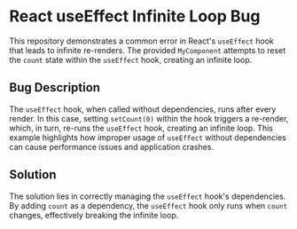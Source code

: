 # React useEffect Infinite Loop Bug

This repository demonstrates a common error in React's `useEffect` hook that leads to infinite re-renders.  The provided `MyComponent` attempts to reset the `count` state within the `useEffect` hook, creating an infinite loop.

## Bug Description
The `useEffect` hook, when called without dependencies, runs after every render.  In this case, setting `setCount(0)` within the hook triggers a re-render, which, in turn, re-runs the `useEffect` hook, creating an infinite loop. This example highlights how improper usage of `useEffect` without dependencies can cause performance issues and application crashes.

## Solution
The solution lies in correctly managing the `useEffect` hook's dependencies. By adding `count` as a dependency, the `useEffect` hook only runs when `count` changes, effectively breaking the infinite loop.